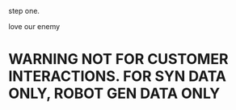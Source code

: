 step one.

love our enemy



# WARNING NOT FOR CUSTOMER INTERACTIONS. FOR SYN DATA ONLY, ROBOT GEN DATA ONLY
